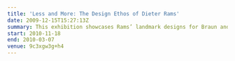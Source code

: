 ```yaml
---
title: 'Less and More: The Design Ethos of Dieter Rams'
date: 2009-12-15T15:27:13Z
summary: This exhibition showcases Rams’ landmark designs for Braun and furniture manufacturer Vitsœ, examines how Rams’ design ethos inspired Braun’s entire product range for over 40 years, and assess his lasting influence on today’s design landscape.
start: 2010-11-18
end: 2010-03-07
venue: 9c3xgw3g+h4
---
```

